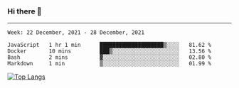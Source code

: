 ### Hi there 👋
---
<!--START_SECTION:waka-->
```text
Week: 22 December, 2021 - 28 December, 2021

JavaScript   1 hr 1 min      ████████████████████▒░░░░   81.62 % 
Docker       10 mins         ███▒░░░░░░░░░░░░░░░░░░░░░   13.56 % 
Bash         2 mins          ▓░░░░░░░░░░░░░░░░░░░░░░░░   02.80 % 
Markdown     1 min           ▒░░░░░░░░░░░░░░░░░░░░░░░░   01.99 % 
```
<!--END_SECTION:waka-->

[![Top Langs](https://github-readme-stats.vercel.app/api/top-langs/?username=HyunAh-iia&layout=compact)](https://github.com/anuraghazra/github-readme-stats)
<!--
**HyunAh-iia/HyunAh-iia** is a ✨ _special_ ✨ repository because its `README.md` (this file) appears on your GitHub profile.

Here are some ideas to get you started:

- 🔭 I’m currently working on ...
- 🌱 I’m currently learning ...
- 👯 I’m looking to collaborate on ...
- 🤔 I’m looking for help with ...
- 💬 Ask me about ...
- 📫 How to reach me: ...
- 😄 Pronouns: ...
- ⚡ Fun fact: ...
-->
